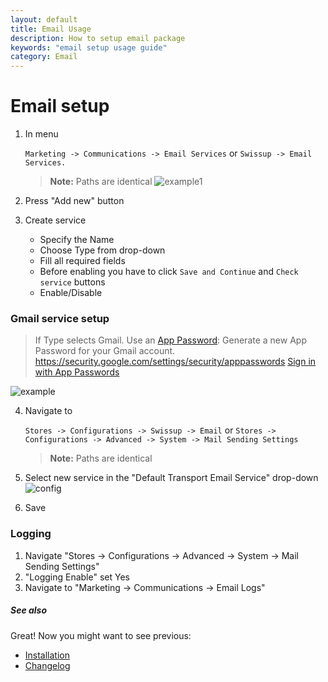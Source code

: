 ```yaml
---
layout: default
title: Email Usage
description: How to setup email package
keywords: "email setup usage guide"
category: Email
---
```


# Email setup

1. In menu

    `Marketing -> Communications -> Email Services` or
    `Swissup -> Email Services.`

    > **Note:** Paths are identical
![example1](https://user-images.githubusercontent.com/412612/40238984-6f0b1262-5abd-11e8-89af-8de7a6a93fa7.png)
 2. Press "Add new" button

 3. Create service
    - Specify the Name
    - Choose Type from drop-down
    - Fill all required fields
    - Before enabling you have to click `Save and Continue` and `Check service` buttons
    - Enable/Disable

### Gmail service setup

> If Type selects Gmail.
> Use an [App Password](https://security.google.com/settings/security/apppasswords): Generate a new App Password for your Gmail account. https://security.google.com/settings/security/apppasswords
> [Sign in with App Passwords](https://support.google.com/accounts/answer/185833)

![example](https://user-images.githubusercontent.com/412612/40238625-6bdf426c-5abc-11e8-98ca-9b459efa3fa4.png)

 4. Navigate to

    `Stores -> Configurations -> Swissup -> Email` or
    `Stores -> Configurations -> Advanced -> System -> Mail Sending Settings`

    > **Note:** Paths are identical

 5. Select new service in the "Default Transport Email Service" drop-down
 ![config](https://user-images.githubusercontent.com/412612/40239232-2b0aaf5e-5abe-11e8-94c5-b96862d7ccc9.png)

 6. Save


### Logging

 1. Navigate "Stores → Configurations → Advanced → System → Mail Sending Settings"
 2. "Logging Enable" set Yes
 3. Navigate to "Marketing → Communications → Email Logs"

##### See also

Great! Now you might want to see previous:

- [Installation](/m2/extensions/email/installation/)
- [Changelog](/m2/extensions/email/changelog/)
